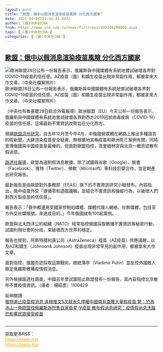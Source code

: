 ```yaml
---
layout: post
title: "歐盟：俄中以假消息渲染疫苗風險 分化西方國家"
date: 2021-04-28T23:34:33.000Z
author: (臺)中央社CNA
from: https://www.cna.com.tw/news/firstnews/202104290009.aspx
tags: [ (臺)中央社CNA ]
categories: [ (臺)中央社CNA ]
---
```

<!--1619652873000-->
[歐盟：俄中以假消息渲染疫苗風險 分化西方國家](https://www.cna.com.tw/news/firstnews/202104290009.aspx)
------

<div>
<div class="fullPic"><div class="floatImg center"><div class="BGimgWrap" style="--aspect-ratio:1152/768;"><picture><source media="(max-width: 414px)" srcset="https://imgcdn.cna.com.tw/www/WebPhotos/800/20210429/1152x768_355248345927.jpg"><source media="(min-width: 413px)" srcset="https://imgcdn.cna.com.tw/www/WebPhotos/1024/20210429/1152x768_355248345927.jpg"><img src="https://images.weserv.nl/?url=imgcdn.cna.com.tw/www/WebPhotos/800/20210429/1152x768_355248345927.jpg" alt="歐洲聯盟28日公布一份報告表示，俄羅斯與中國媒體有系統地嘗試破壞各界對COVID-19疫苗的信任感。AZ疫苗（圖）和嬌生疫苗出現非常副作用，都被拿來大作文章。（中央社檔案照片）" srcset="https://imgcdn.cna.com.tw/www/WebPhotos/800/20210429/1152x768_355248345927.jpg 414w, https://imgcdn.cna.com.tw/www/WebPhotos/1024/20210429/1152x768_355248345927.jpg 1024w"></picture></div><div class="picinfo">歐洲聯盟28日公布一份報告表示，俄羅斯與中國媒體有系統地嘗試破壞各界對COVID-19疫苗的信任感。AZ疫苗（圖）和嬌生疫苗出現非常副作用，都被拿來大作文章。（中央社檔案照片）</div></div></div><div></div><div class="paragraph"><p>（中央社布魯塞爾28日綜合外電報導）歐洲聯盟（EU）今天公布一份報告表示，俄羅斯與中國媒體有系統地嘗試破壞各界對西方2019冠狀病毒疾病（COVID-19）疫苗的信任感。這場最新不實資訊攻勢旨在分化西方。</p><p>根據<a href="https://euvsdisinfo.eu/eeas-special-report-update-short-assessment-of-narratives-and-disinformation-around-the-covid-19-pandemic-update-december-2020-april-2021/">歐盟這份研究</a>，自去年12月至今年4月，中俄國營媒體在網路上推出多種語言的假新聞，大肆渲染疫苗安全疑慮、無根據地宣稱疫苗和歐洲死亡案例有關，同時宣傳俄國與中國疫苗是最棒的。但面對歐盟指控，克里姆林宮與北京一概否認散布假消息。</p><p><a href="https://www.reuters.com/world/china/russia-china-sow-disinformation-undermine-trust-western-vaccines-eu-report-says-2021-04-28/">路透社報導</a>，歐盟為遏制假消息散播，除了試圖與谷歌（Google）、臉書（Facebook）、推特（Twitter）、微軟（Microsoft）等科技巨擘合作，並定期產出研究報告。</p><p>最新報告是由歐盟對外事務部（EEAS）旗下的不實資訊研究小組發布。內容指出，俄中疫苗外交「遵循零和遊戲邏輯，並結合不實資訊和操縱行為，以破壞人們對西方製疫苗的信任感」。</p><p>報告表示：「俄中都運用受國家控制的媒體、媒體代理人網絡、社群媒體，包括官方外交社媒帳號，來達成目的。」今年俄國就有100起案例。</p><p>歐盟與北大西洋公約組織（NATO）經常指控俄國採取散播不實資訊等秘密行動，試圖利用社會的分歧，來破壞西方世界的穩定。</p><p>報告也提到，阿斯特捷利康公司（AstraZeneca）疫苗（AZ疫苗）供應議題，以及AZ和嬌生（Johnson& Johnson）疫苗出現非常罕見的副作用，都被拿來大作文章。</p><p>面對指控，俄國否認採取這類戰術，總統蒲亭（Vladimir Putin）並反控外國敵人鎖定俄羅斯散播疫情假消息。</p><p>另外根據路透社調查，中國去年曾試圖阻止歐盟發布一份報告，其內容指控北京散布不實疫情資訊。（譯者：楊昭彥）1100429</p><div class='paragraph moreArticle'><div class='moreArticle-title'>延伸閱讀</div><a class='moreArticle-link' href='https://www.cna.com.tw/news/firstnews/202103020272.aspx'><i class='icon-dot'></i><span>推特遏止疫苗假消息 違規推文5次就永久停權</span></a><a class='moreArticle-link' href='https://www.cna.com.tw/news/aopl/202103040051.aspx'><i class='icon-dot'></i><span>中國南非查獲大量假疫苗 警：恐為冰山一角</span></a><a class='moreArticle-link' href='https://www.cna.com.tw/news/aopl/202012290093.aspx'><i class='icon-dot'></i><span>歐盟控俄羅斯為兜售自家衛星-V疫苗 散布假消息</span></a><a class='moreArticle-link' href='https://www.cna.com.tw/news/aopl/202010140355.aspx'><i class='icon-dot'></i><span>研究：疫情假消息洗腦 恐影響民眾接受疫苗</span></a></div></div><div class="paragraph bottomArticleBanner show"><div class="pcBox adslot_infinite js_pcBox_EndAd2" id="adslot_pcBox_EndAd2" data-width="685" data-height="250" data-dfp="cna2018_article_685x250_end2"></div><div class="mbBox adslot_infinite js_mbBox_EndAd2" id="adslot_mbBox_EndAd2" data-width="300" data-height="250" data-dfp="cna2018_article_300x250_end2"></div></div><br><hr><div>获取更多RSS：<br><a href="https://feedx.net" style="color:orange" target="_blank">https://feedx.net</a> <br><a href="https://feedx.top" style="color:orange" target="_blank">https://feedx.top</a><br></div>
</div>
